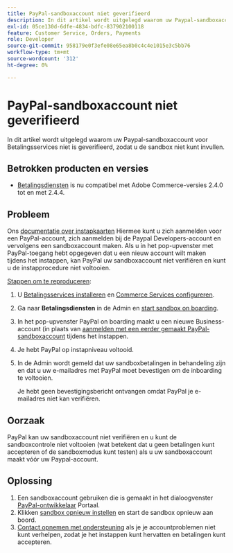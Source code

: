 ```yaml
---
title: PayPal-sandboxaccount niet geverifieerd
description: In dit artikel wordt uitgelegd waarom uw Paypal-sandboxaccount voor Betalingsservices niet is geverifieerd, zodat u de sandbox niet kunt invullen.
exl-id: 05ce130d-6dfe-4834-bdfc-837902100118
feature: Customer Service, Orders, Payments
role: Developer
source-git-commit: 958179e0f3efe08e65ea8b0c4c4e1015e3c5bb76
workflow-type: tm+mt
source-wordcount: '312'
ht-degree: 0%

---
```


# PayPal-sandboxaccount niet geverifieerd

In dit artikel wordt uitgelegd waarom uw Paypal-sandboxaccount voor Betalingsservices niet is geverifieerd, zodat u de sandbox niet kunt invullen.

## Betrokken producten en versies

* [Betalingsdiensten](https://marketplace.magento.com/magento-payment-services.html) is nu compatibel met Adobe Commerce-versies 2.4.0 tot en met 2.4.4.

## Probleem

Ons [documentatie over instapkaarten](https://experienceleague.adobe.com/docs/commerce-merchant-services/payment-services/get-started/onboard.html) Hiermee kunt u zich aanmelden voor een PayPal-account, zich aanmelden bij de Paypal Developers-account en vervolgens een sandboxaccount maken. Als u in het pop-upvenster met PayPal-toegang hebt opgegeven dat u een nieuw account wilt maken tijdens het instappen, kan PayPal uw sandboxaccount niet verifiëren en kunt u de instapprocedure niet voltooien.

<u>Stappen om te reproduceren</u>:

1. U [Betalingsservices installeren](https://experienceleague.adobe.com/docs/commerce-merchant-services/payment-services/get-started/install.html) en [Commerce Services configureren](https://experienceleague.adobe.com/docs/commerce-merchant-services/payment-services/get-started/connect.html#configure-commerce-services).
1. Ga naar **Betalingsdiensten** in de Admin en [start sandbox on boarding](https://experienceleague.adobe.com/docs/commerce-merchant-services/payment-services/get-started/onboard.html).
1. In het pop-upvenster PayPal on boarding maakt u een nieuwe Business-account (in plaats van [aanmelden met een eerder gemaakt PayPal-sandboxaccount](https://experienceleague.adobe.com/docs/commerce-merchant-services/payment-services/get-started/sandbox.html#test-in-sandbox-environment) tijdens het instappen.
1. Je hebt PayPal op instapniveau voltooid.
1. In de Admin wordt gemeld dat uw sandboxbetalingen in behandeling zijn en dat u uw e-mailadres met PayPal moet bevestigen om de inboarding te voltooien.

   Je hebt geen bevestigingsbericht ontvangen omdat PayPal je e-mailadres niet kan verifiëren.

## Oorzaak

PayPal kan uw sandboxaccount niet verifiëren en u kunt de sandboxcontrole niet voltooien (wat betekent dat u geen betalingen kunt accepteren of de sandboxmodus kunt testen) als u uw sandboxaccount maakt vóór uw Paypal-account.

## Oplossing

1. Een sandboxaccount gebruiken die is gemaakt in het dialoogvenster [PayPal-ontwikkelaar](https://developer.paypal.com/docs/api-basics/sandbox/accounts/#create-a-business-sandbox-account) Portaal.
1. Klikken [sandbox opnieuw instellen](https://experienceleague.adobe.com/docs/commerce-merchant-services/payment-services/get-started/sandbox.html#test-in-sandbox-environment) en start de sandbox opnieuw aan boord.
1. [Contact opnemen met ondersteuning](mailto:payment-services-support@adobe.com) als je je accountproblemen niet kunt verhelpen, zodat je het instappen kunt hervatten en betalingen kunt accepteren.
